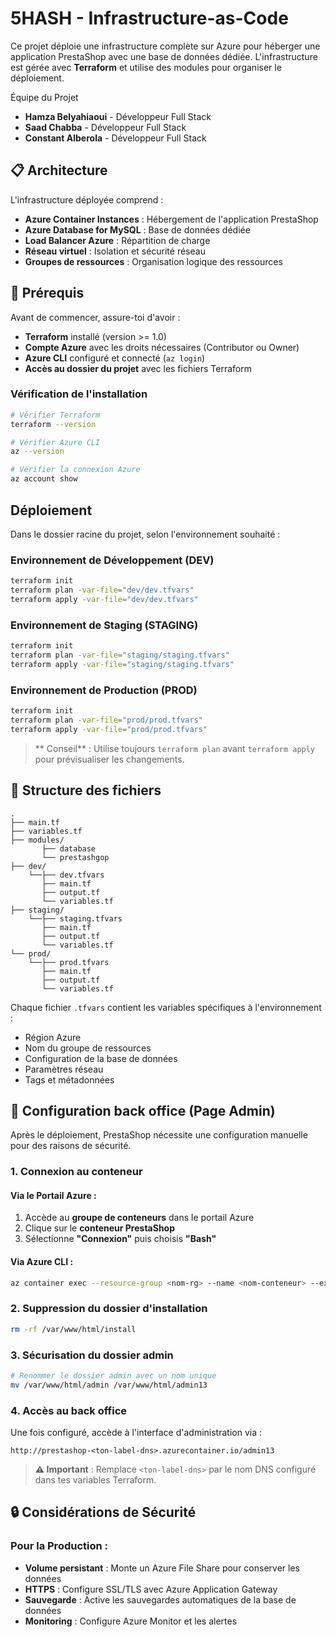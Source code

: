 # 5HASH - Infrastructure-as-Code

Ce projet déploie une infrastructure complète sur Azure pour héberger une application PrestaShop avec une base de données dédiée. L'infrastructure est gérée avec **Terraform** et utilise des modules pour organiser le déploiement.

Équipe du Projet
- **Hamza Belyahiaoui** - Développeur Full Stack
- **Saad Chabba** - Développeur Full Stack
- **Constant Alberola** - Développeur Full Stack


## 📋 Architecture

L'infrastructure déployée comprend :
- **Azure Container Instances** : Hébergement de l'application PrestaShop
- **Azure Database for MySQL** : Base de données dédiée
- **Load Balancer Azure** : Répartition de charge
- **Réseau virtuel** : Isolation et sécurité réseau
- **Groupes de ressources** : Organisation logique des ressources

## 📌 Prérequis

Avant de commencer, assure-toi d'avoir :

- **Terraform** installé (version >= 1.0)
- **Compte Azure** avec les droits nécessaires (Contributor ou Owner)
- **Azure CLI** configuré et connecté (`az login`)
- **Accès au dossier du projet** avec les fichiers Terraform

### Vérification de l'installation

```bash
# Vérifier Terraform
terraform --version

# Vérifier Azure CLI
az --version

# Vérifier la connexion Azure
az account show
```

##  Déploiement

Dans le dossier racine du projet, selon l'environnement souhaité :

###  Environnement de Développement (DEV)

```bash
terraform init
terraform plan -var-file="dev/dev.tfvars"
terraform apply -var-file="dev/dev.tfvars"
```

###  Environnement de Staging (STAGING)

```bash
terraform init
terraform plan -var-file="staging/staging.tfvars"
terraform apply -var-file="staging/staging.tfvars"
```

###  Environnement de Production (PROD)

```bash
terraform init
terraform plan -var-file="prod/prod.tfvars"
terraform apply -var-file="prod/prod.tfvars"
```

> ** Conseil** : Utilise toujours `terraform plan` avant `terraform apply` pour prévisualiser les changements.

## 📁 Structure des fichiers

```
.
├── main.tf              
├── variables.tf         
├── modules/ 
       ├── database          
       └── prestashgop                
├── dev/
    └──├── dev.tfvars
       ├── main.tf             
       ├── output.tf              
       └── variables.tf  
├── staging/
    └──├── staging.tfvars  
       ├── main.tf                
       ├── output.tf                 
       └── variables.tf  
└── prod/
    └──├── prod.tfvars       
       ├── main.tf               
       ├── output.tf                 
       └── variables.tf  
```

Chaque fichier `.tfvars` contient les variables spécifiques à l'environnement :
- Région Azure
- Nom du groupe de ressources
- Configuration de la base de données
- Paramètres réseau
- Tags et métadonnées

## 🔧 Configuration  back office (Page Admin)

Après le déploiement, PrestaShop nécessite une configuration manuelle pour des raisons de sécurité.

### 1. Connexion au conteneur

#### Via le Portail Azure :
1. Accède au **groupe de conteneurs** dans le portail Azure
2. Clique sur le **conteneur PrestaShop**
3. Sélectionne **"Connexion"** puis choisis **"Bash"**

#### Via Azure CLI :
```bash
az container exec --resource-group <nom-rg> --name <nom-conteneur> --exec-command "/bin/bash"
```

### 2. Suppression du dossier d'installation

```bash
rm -rf /var/www/html/install
```

### 3. Sécurisation du dossier admin

```bash
# Renommer le dossier admin avec un nom unique
mv /var/www/html/admin /var/www/html/admin13
```

### 4. Accès au back office

Une fois configuré, accède à l'interface d'administration via :

```
http://prestashop-<ton-label-dns>.azurecontainer.io/admin13
```

> **⚠️ Important** : Remplace `<ton-label-dns>` par le nom DNS configuré dans tes variables Terraform.

## 🔒 Considérations de Sécurité

### Pour la Production :
- **Volume persistant** : Monte un Azure File Share pour conserver les données
- **HTTPS** : Configure SSL/TLS avec Azure Application Gateway
- **Sauvegarde** : Active les sauvegardes automatiques de la base de données
- **Monitoring** : Configure Azure Monitor et les alertes


